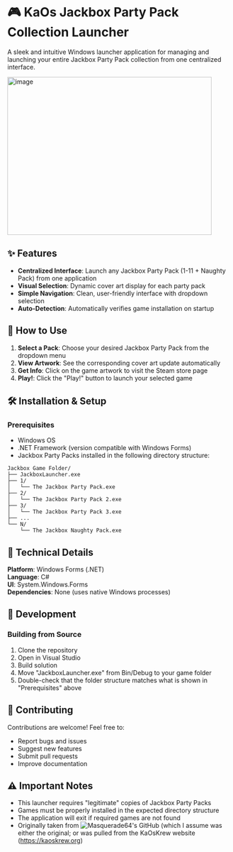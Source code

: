 # 🎮 KaOs Jackbox Party Pack Collection Launcher

A sleek and intuitive Windows launcher application for managing and launching your entire Jackbox Party Pack collection from one centralized interface.

<img width="461" height="356" alt="image" src="https://github.com/user-attachments/assets/4b557e63-f992-472d-a168-932e61402791" />

## ✨ Features

- **Centralized Interface**: Launch any Jackbox Party Pack (1-11 + Naughty Pack) from one application
- **Visual Selection**: Dynamic cover art display for each party pack
- **Simple Navigation**: Clean, user-friendly interface with dropdown selection
- **Auto-Detection**: Automatically verifies game installation on startup

## 🚀 How to Use

1. **Select a Pack**: Choose your desired Jackbox Party Pack from the dropdown menu
2. **View Artwork**: See the corresponding cover art update automatically
3. **Get Info**: Click on the game artwork to visit the Steam store page
4. **Play!**: Click the "Play!" button to launch your selected game

## 🛠️ Installation & Setup

### Prerequisites
- Windows OS
- .NET Framework (version compatible with Windows Forms)
- Jackbox Party Packs installed in the following directory structure:

```
Jackbox Game Folder/
├── JackboxLauncher.exe
├── 1/
│   └── The Jackbox Party Pack.exe
├── 2/
│   └── The Jackbox Party Pack 2.exe
├── 3/
│   └── The Jackbox Party Pack 3.exe
├── ...
└── N/
    └── The Jackbox Naughty Pack.exe
```

## 🎯 Technical Details

**Platform**: Windows Forms (.NET)  
**Language**: C#  
**UI**: System.Windows.Forms  
**Dependencies**: None (uses native Windows processes)

## 🔧 Development

### Building from Source
1. Clone the repository
2. Open in Visual Studio
3. Build solution
4. Move "JackboxLauncher.exe" from Bin/Debug to your game folder
5. Double-check that the folder structure matches what is shown in "Prerequisites" above

## 🤝 Contributing

Contributions are welcome! Feel free to:
- Report bugs and issues
- Suggest new features
- Submit pull requests
- Improve documentation

## ⚠️ Important Notes

- This launcher requires "legitimate" copies of Jackbox Party Packs
- Games must be properly installed in the expected directory structure
- The application will exit if required games are not found
- Originally taken from ![Masquerade64's](https://github.com/Masquerade64/JackboxLauncher) GitHub (which I assume was either the original; or was pulled from the KaOsKrew website (https://kaoskrew.org)
